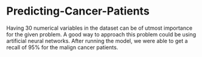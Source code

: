 # Predicting-Cancer-Patients

Having 30 numerical variables in the dataset can be of utmost importance for the given problem. A good way to approach this problem could be using artificial neural networks. After running the model, we were able to get a recall of 95% for the malign cancer patients.
